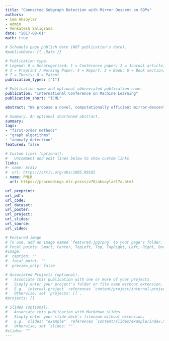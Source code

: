 ```yaml
---
title: "Connected Subgraph Detection with Mirror Descent on SDPs" 
authors: 
- Cem Aksoylar
- admin
- Venkatesh Saligrama
date: "2017-08-01"
math: true

# Schedule page publish date (NOT publication's date).
#publishDate: {{ .Date }}

# Publication type.
# Legend: 0 = Uncategorized; 1 = Conference paper; 2 = Journal article;
# 3 = Preprint / Working Paper; 4 = Report; 5 = Book; 6 = Book section;
# 7 = Thesis; 8 = Patent
publication_types: ["1"]

# Publication name and optional abbreviated publication name.
publication: "International Conference on Machine Learning"
publication_short: "ICML"

abstract: "We propose a novel, computationally efficient mirror-descent based optimization framework for subgraph detection in graph-structured data. Our aim is to discover anomalous patterns present in a connected subgraph of a given graph. This problem arises in many applications such as detection of network intrusions, community detection, detection of anomalous events in surveillance videos or disease outbreaks. Since optimization over connected subgraphs is a combinatorial and computationally difficult problem, we propose a convex relaxation that offers a principled approach to incorporating connectivity and conductance constraints on candidate subgraphs. We develop a novel efficient algorithm to solve the relaxed problem, establish convergence guarantees and demonstrate its feasibility and performance with experiments on real and very large simulated networks."

# Summary. An optional shortened abstract.
summary: 
tags:
- "first-order methods"
- "graph algorithms"
- "anomaly detection"
featured: false

# Custom links (optional).
#   Uncomment and edit lines below to show custom links.
links:
#- name: ArXiv
#  url: https://arxiv.org/abs/1805.09185
- name: PMLR
  url: https://proceedings.mlr.press/v70/aksoylar17a.html

url_preprint: 
url_pdf: 
url_code:
url_dataset:
url_poster:
url_project:
url_slides:
url_source:
url_video:

# Featured image
# To use, add an image named `featured.jpg/png` to your page's folder. 
# Focal points: Smart, Center, TopLeft, Top, TopRight, Left, Right, BottomLeft, Bottom, BottomRight.
#image:
#  caption: ""
#  focal_point: ""
#  preview_only: false

# Associated Projects (optional).
#   Associate this publication with one or more of your projects.
#   Simply enter your project's folder or file name without extension.
#   E.g. `internal-project` references `content/project/internal-project/index.md`.
#   Otherwise, set `projects: []`.
#projects: []

# Slides (optional).
#   Associate this publication with Markdown slides.
#   Simply enter your slide deck's filename without extension.
#   E.g. `slides: "example"` references `content/slides/example/index.md`.
#   Otherwise, set `slides: ""`.
#slides: ""
---
```

